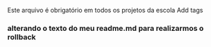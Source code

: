 Este arquivo é obrigatório em todos os projetos da escola
Add tags
### alterando o texto do meu readme.md para realizarmos o rollback 

